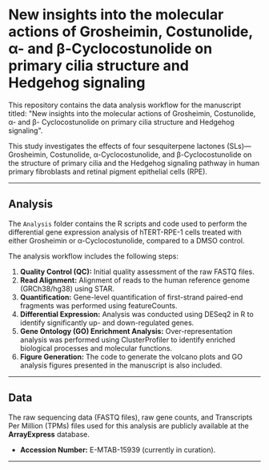# New insights into the molecular actions of Grosheimin, Costunolide, α- and β-Cyclocostunolide on primary cilia structure and Hedgehog signaling

This repository contains the data analysis workflow for the manuscript titled: "New insights into the molecular actions of Grosheimin, Costunolide, α- and β- Cyclocostunolide on primary cilia structure and Hedgehog signaling".

This study investigates the effects of four sesquiterpene lactones (SLs)—Grosheimin, Costunolide, α-Cyclocostunolide, and β-Cyclocostunolide on the structure of primary cilia and the Hedgehog signaling pathway in human primary fibroblasts and retinal pigment epithelial cells (RPE).

---

## Analysis

The `Analysis` folder contains the R scripts and code used to perform the differential gene expression analysis of hTERT-RPE-1 cells treated with either Grosheimin or α-Cyclocostunolide, compared to a DMSO control.

The analysis workflow includes the following steps:
1.  **Quality Control (QC):** Initial quality assessment of the raw FASTQ files.
2.  **Read Alignment:** Alignment of reads to the human reference genome (GRCh38/hg38) using STAR.
3.  **Quantification:** Gene-level quantification of first-strand paired-end fragments was performed using featureCounts.
4.  **Differential Expression:** Analysis was conducted using DESeq2 in R to identify significantly up- and down-regulated genes.
5.  **Gene Ontology (GO) Enrichment Analysis:** Over-representation analysis was performed using ClusterProfiler to identify enriched biological processes and molecular functions.
6.  **Figure Generation:** The code to generate the volcano plots and GO analysis figures presented in the manuscript is also included.

---

## Data

The raw sequencing data (FASTQ files), raw gene counts, and Transcripts Per Million (TPMs) files used for this analysis are publicly available at the **ArrayExpress** database.

*   **Accession Number:** E-MTAB-15939 (currently in curation).

---

